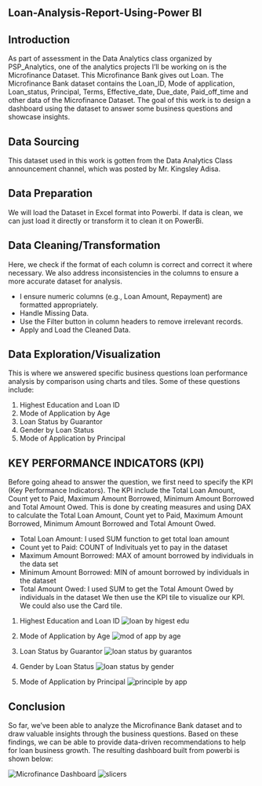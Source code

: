 ## Loan-Analysis-Report-Using-Power BI

## Introduction
As part of assessment in the Data Analytics class organized by PSP_Analytics, one of the analytics projects I’ll be working on is the Microfinance Dataset. This Microfinance Bank gives out Loan. The Microfinance Bank dataset contains the Loan_ID, Mode of application,	Loan_status,	Principal, Terms,	Effective_date, Due_date,	Paid_off_time and other data of the Microfinance Dataset. The goal of this work is to design a dashboard using the dataset to answer some business questions and showcase insights.
## Data Sourcing
This dataset used in this work is gotten from the Data Analytics Class announcement channel, which was posted by Mr. Kingsley Adisa.

## Data Preparation
We will load the Dataset in Excel format into Powerbi. If data is clean, we can just load it directly or transform it to clean it on PowerBi.

## Data Cleaning/Transformation
Here, we check if the format of each column is correct and correct it where necessary. We also address inconsistencies in the columns to ensure a more accurate dataset for analysis.

  - I ensure numeric columns (e.g., Loan Amount, Repayment) are formatted appropriately.
  - Handle Missing Data.
  - Use the Filter button in column headers to remove irrelevant records.
  - Apply and Load the Cleaned Data.

## Data Exploration/Visualization
This is where we answered specific business questions loan performance analysis by comparison using charts and tiles. Some of these questions include:

  1. Highest Education and Loan ID
  2. Mode of Application by Age
  3. Loan Status by Guarantor
  4. Gender by Loan Status
  5. Mode of Application by Principal

## KEY PERFORMANCE INDICATORS (KPI)
Before going ahead to answer the question, we first need to specify the KPI (Key Performance Indicators). The KPI include the Total Loan Amount, Count yet to Paid, Maximum Amount Borrowed, Minimum Amount Borrowed and Total Amount Owed. This is done by creating measures and using DAX to calculate the Total Loan Amount, Count yet to Paid, Maximum Amount Borrowed, Minimum Amount Borrowed and Total Amount Owed.

  - Total Loan Amount: I used SUM function to get total loan amount
  - Count yet to Paid: COUNT of Indivituals yet to pay in the dataset
  - Maximum Amount Borrowed: MAX of amount borrowed by individuals in the data set
  - Minimum Amount Borrowed: MIN of amount borrowed by individuals in the dataset
  - Total Amount Owed: I used SUM to get the Total Amount Owed by individuals in the dataset
We then use the KPI tile to visualize our KPI. We could also use the Card tile.

  1. Highest Education and Loan ID
  ![loan by higest edu](https://github.com/user-attachments/assets/227ba4ac-07d4-442e-babd-a05818e52ad8)

  
  2. Mode of Application by Age
 ![mod of app by age](https://github.com/user-attachments/assets/74bd6fa2-6fcd-4f8d-a5b6-bc7aefe7cbce)

  
  3. Loan Status by Guarantor
  ![loan status by guarantos](https://github.com/user-attachments/assets/9dec59d8-6973-4b04-a150-0ba287be8da3)

  
  4. Gender by Loan Status
  ![loan status by gender](https://github.com/user-attachments/assets/923d7ce8-a113-49ac-90b9-be9a2eeabca6)

  
  
5. Mode of Application by Principal
  ![principle by app](https://github.com/user-attachments/assets/26021cf2-0141-4b40-8a7c-dd4ea4ab1f44)


## Conclusion
So far, we’ve been able to analyze the Microfinance Bank dataset and to draw valuable insights through the business questions. Based on these findings, we can be able to provide data-driven recommendations to help for loan business growth. The resulting dashboard built from powerbi is shown below:

![Microfinance Dashboard](https://github.com/user-attachments/assets/a23cb912-4f97-45d6-b124-b942eb4b39db)
![slicers](https://github.com/user-attachments/assets/427b1c33-8695-4a76-860e-758af7185d6e)

